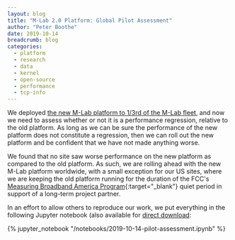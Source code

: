```yaml
---
layout: blog
title: "M-Lab 2.0 Platform: Global Pilot Assessment"
author: "Peter Boothe"
date: 2019-10-14
breadcrumb: blog
categories:
  - platform
  - research
  - data
  - kernel
  - open-source
  - performance
  - tcp-info
---
```


We deployed [the new M-Lab platform to 1/3rd of the M-Lab fleet](/blog/global-pilot-entry), and now we
need to assess whether or not it is a performance regression, relative to the
old platform.  As long as we can be sure the performance of the new platform
does not constitute a regression, then we can roll out the new platform and be
confident that we have not made anything worse.

<!--more-->

We found that no site saw worse performance on the new
platform as compared to the old platform. As such, we are rolling ahead with the
new M-Lab platform worldwide, with a small exception for our US sites, where we
are keeping the old platform running for the duration of the FCC's [Measuring Broadband
America Program](https://www.fcc.gov/general/measuring-broadband-america){:target="_blank"} quiet period in support of a long-term project partner.

In an effort to allow others to reproduce our work, we put everything in the
following
Jupyter notebook (also available for [direct download](https://github.com/m-lab/website/raw/main/notebooks/2019-10-14-pilot-assessment.ipynb):

{% jupyter_notebook "/notebooks/2019-10-14-pilot-assessment.ipynb" %}
